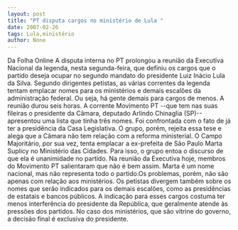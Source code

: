 ```yaml
---
layout: post
title: "PT disputa cargos no ministério de Lula "
date: 2007-02-26
tags: Lula,ministério
author: None
---
```

Da Folha Online
A disputa interna no PT prolongou a reunião da Executiva Nacional da legenda, nesta segunda-feira, que definiu os cargos que o partido deseja ocupar no segundo mandato do presidente Luiz Inácio Lula da Silva. Segundo dirigentes petistas, as várias correntes da legenda tentam emplacar nomes para os ministérios e demais escalões da administração federal. Ou seja, há gente demais para cargos de menos. A reunião durou seis horas. A corrente Movimento PT --que tem nas suas fileiras o presidente da Câmara, deputado Arlindo Chinaglia (SP)-- apresentou uma lista que tinha três nomes. Foi confrontada com o fato de já ter a presidência da Casa Legislativa. O grupo, porém, rejeita essa tese e alega que a Câmara não tem relação com a reforma ministerial. O Campo Majoritário, por sua vez, tenta emplacar a ex-prefeita de São Paulo Marta Suplicy no Ministério das Cidades. Para isso, o grupo entoa o discurso de que ela é unanimidade no partido. Na reunião da Executiva hoje, membros do Movimento PT salientaram que não é bem assim. Marta é um nome nacional, mas não representa todo o partido.Os problemas, porém, não são apenas com relação aos ministérios. Os petistas divergem também sobre os nomes que serão indicados para os demais escalões, como as presidências de estatais e bancos públicos. A indicação para esses cargos costuma ter menos interferência do presidente da República, que geralmente atende às pressões dos partidos. No caso dos ministérios, que são vitrine do governo, a decisão final é exclusiva do presidente.  